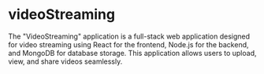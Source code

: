 # videoStreaming
The "VideoStreaming" application is a full-stack web application designed for video streaming using React for the frontend, Node.js for the backend, and MongoDB for database storage. This application allows users to upload, view, and share videos seamlessly.
